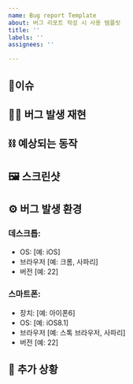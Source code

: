 ```yaml
---
name: Bug report Template
about: 버그 리포트 작성 시 사용 템플릿
title: ''
labels: ''
assignees: ''

---
```


## 📍이슈
<!-- 이슈에 대한 내용을 간단히 적어주세요. -->
<!-- ex) API 사용 시 버그 발생 -->


## ⛓️‍💥 버그 발생 재현 
<!-- 동작 재현 또는 스크린샷 또는 영상 -->


## ⛓️ 예상되는 동작
<!-- 예상한 상황에 대한 명확하고 간결한 설명입니다. -->


## 🖼️ 스크린샷
<!-- 해당하는 경우 문제를 설명하는 데 도움이 되는 스크린샷을 추가하세요. -->


## ⚙️ 버그 발생 환경 <!-- (다음 정보를 작성해 주세요)-->
### 데스크톱:
 - OS: [예: iOS]
 - 브라우저 [예: 크롬, 사파리]
 - 버전 [예: 22]

### 스마트폰:
 - 장치: [예: 아이폰6]
 - OS: [예: iOS8.1]
 - 브라우저 [예: 스톡 브라우저, 사파리]
 - 버전 [예: 22]


## 📌 추가 상황
<!-- 여기에 문제에 대한 다른 맥락을 추가하세요. -->
